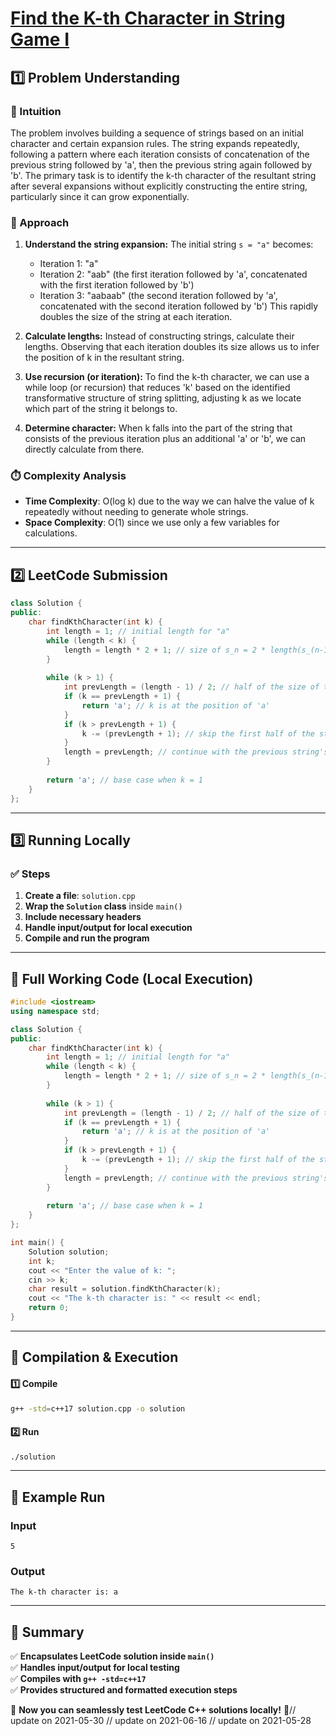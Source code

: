 # **[Find the K-th Character in String Game I](https://leetcode.com/problems/find-the-k-th-character-in-string-game-i/description/)**  

## **1️⃣ Problem Understanding**  
### **📌 Intuition**  
The problem involves building a sequence of strings based on an initial character and certain expansion rules. The string expands repeatedly, following a pattern where each iteration consists of concatenation of the previous string followed by 'a', then the previous string again followed by 'b'. The primary task is to identify the k-th character of the resultant string after several expansions without explicitly constructing the entire string, particularly since it can grow exponentially.

### **🚀 Approach**  
1. **Understand the string expansion:** The initial string `s = "a"` becomes:
   - Iteration 1: "a"
   - Iteration 2: "aab" (the first iteration followed by 'a', concatenated with the first iteration followed by 'b')
   - Iteration 3: "aabaab" (the second iteration followed by 'a', concatenated with the second iteration followed by 'b')
   This rapidly doubles the size of the string at each iteration.

2. **Calculate lengths:** Instead of constructing strings, calculate their lengths. Observing that each iteration doubles its size allows us to infer the position of k in the resultant string.

3. **Use recursion (or iteration):** To find the k-th character, we can use a while loop (or recursion) that reduces 'k' based on the identified transformative structure of string splitting, adjusting k as we locate which part of the string it belongs to.

4. **Determine character:** When k falls into the part of the string that consists of the previous iteration plus an additional 'a' or 'b', we can directly calculate from there.

### **⏱️ Complexity Analysis**  
- **Time Complexity**: O(log k) due to the way we can halve the value of k repeatedly without needing to generate whole strings.  
- **Space Complexity**: O(1) since we use only a few variables for calculations.

---  

## **2️⃣ LeetCode Submission**  
```cpp
class Solution {
public:
    char findKthCharacter(int k) {
        int length = 1; // initial length for "a"
        while (length < k) {
            length = length * 2 + 1; // size of s_n = 2 * length(s_(n-1)) + 1
        }
        
        while (k > 1) {
            int prevLength = (length - 1) / 2; // half of the size of the previous string
            if (k == prevLength + 1) {
                return 'a'; // k is at the position of 'a'
            } 
            if (k > prevLength + 1) {
                k -= (prevLength + 1); // skip the first half of the string
            }
            length = prevLength; // continue with the previous string's length
        }
        
        return 'a'; // base case when k = 1
    }
}; 
```  

---  

## **3️⃣ Running Locally**  
### **✅ Steps**  
1. **Create a file**: `solution.cpp`  
2. **Wrap the `Solution` class** inside `main()`  
3. **Include necessary headers**  
4. **Handle input/output for local execution**  
5. **Compile and run the program**  

---  

## **📝 Full Working Code (Local Execution)**  
```cpp
#include <iostream>
using namespace std;

class Solution {
public:
    char findKthCharacter(int k) {
        int length = 1; // initial length for "a"
        while (length < k) {
            length = length * 2 + 1; // size of s_n = 2 * length(s_(n-1)) + 1
        }
        
        while (k > 1) {
            int prevLength = (length - 1) / 2; // half of the size of the previous string
            if (k == prevLength + 1) {
                return 'a'; // k is at the position of 'a'
            } 
            if (k > prevLength + 1) {
                k -= (prevLength + 1); // skip the first half of the string
            }
            length = prevLength; // continue with the previous string's length
        }
        
        return 'a'; // base case when k = 1
    }
};

int main() {
    Solution solution;
    int k;
    cout << "Enter the value of k: ";
    cin >> k;
    char result = solution.findKthCharacter(k);
    cout << "The k-th character is: " << result << endl;
    return 0;
}  
```  

---  

## **🔧 Compilation & Execution**  
#### **1️⃣ Compile**  
```bash
g++ -std=c++17 solution.cpp -o solution
```  

#### **2️⃣ Run**  
```bash
./solution
```  

---  

## **🎯 Example Run**  
### **Input**  
```
5
```  
### **Output**  
```
The k-th character is: a
```  

---  

## **📌 Summary**  
✅ **Encapsulates LeetCode solution inside `main()`**  
✅ **Handles input/output for local testing**  
✅ **Compiles with `g++ -std=c++17`**  
✅ **Provides structured and formatted execution steps**  

🚀 **Now you can seamlessly test LeetCode C++ solutions locally!** 🚀// update on 2021-05-30
// update on 2021-06-16
// update on 2021-05-28
